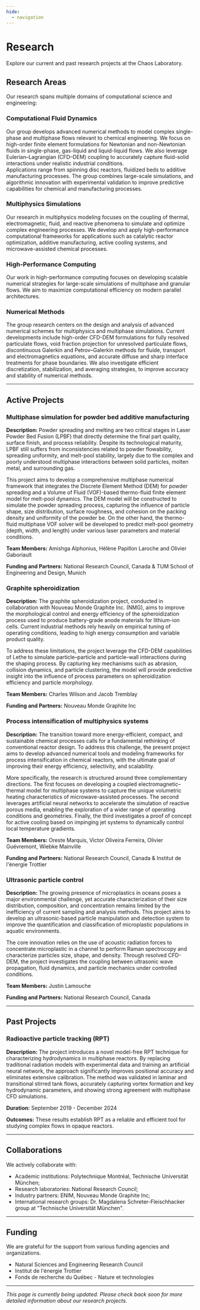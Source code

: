 ```yaml
---
hide:
  - navigation
---
```


# Research

Explore our current and past research projects at the Chaos Laboratory.

## Research Areas

Our research spans multiple domains of computational science and engineering:

### Computational Fluid Dynamics

<!--*Research in computational fluid dynamics methodologies and applications will be described here.* -->

Our group develops advanced numerical methods to model complex single-phase and multiphase flows relevant to chemical engineering. We focus on high-order finite element formulations for Newtonian and non-Newtonian fluids in single-phase, gas-liquid and liquid-liquid flows. We also leverage Eulerian–Lagrangian (CFD–DEM) coupling to accurately capture fluid-solid interactions under realistic industrial conditions.  
Applications range from spinning disc reactors, fluidized beds to additive manufacturing processes. The group combines large-scale simulations, and algorithmic innovation  with  experimental validation to improve predictive capabilities for chemical and manufacturing processes.

### Multiphysics Simulations

<!--*Information about our multiphysics simulation research will be added here.*-->

Our research in multiphysics modeling focuses on the coupling of thermal, electromagnetic, fluid, and reactive phenomena to simulate and optimize complex engineering processes. We develop and apply high-performance computational frameworks for applications such as catalytic reactor optimization, additive manufacturing, active cooling systems, and microwave-assisted chemical processes.  

### High-Performance Computing

<!--*Details about our work in parallel computing and HPC optimization will be added here.*-->

Our work in high-performance computing focuses on developing scalable numerical strategies for large-scale simulations of multiphase and granular flows. We aim to maximize computational efficiency on modern parallel architectures.  

### Numerical Methods

<!--*Research on advanced numerical methods and algorithms will be described here.*-->
The group research centers on the design and analysis of advanced numerical schemes for multiphysics and multiphase simulations. Current developments include high-order CFD-DEM formulations for fully resolved particulate flows, void fraction projection for unresolved particulate flows, discontinuous Galerkin and Petrov–Galerkin methods for fluide, transport and electromagnetics equations, and accurate diffuse and sharp interface treatments for phase boundaries. We also investigate efficient discretization, stabilization, and averaging strategies, to improve accuracy and stability of numerical methods.


---

## Active Projects

### Multiphase simulation for powder bed additive manufacturing

**Description:** Powder spreading and melting are two critical stages in Laser Powder Bed Fusion (LPBF) that directly determine the final part quality, surface finish, and process reliability. Despite its technological maturity, LPBF still suffers from inconsistencies related to powder flowability, spreading uniformity, and melt-pool stability, largely due to the complex and poorly understood multiphase interactions between solid particles, molten metal, and surrounding gas.

This project aims to develop a comprehensive multiphase numerical framework that integrates the Discrete Element Method (DEM) for powder spreading and a Volume of Fluid (VOF)-based thermo-fluid finite element model for melt-pool dynamics. The DEM model will be constructed to simulate the powder spreading process, capturing the influence of particle shape, size distribution, surface roughness, and cohesion on the packing density and uniformity of the powder be. On the other hand, the thermo-fluid multiphase VOF solver will be developed to predict melt-pool geometry (depth, width, and length) under various laser parameters and material conditions.

**Team Members:** Amishga Alphonius, Hélène Papillon Laroche and Olivier Gaboriault

**Funding and Partners:** National Research Council, Canada & TUM School of Engineering and Design, Munich 


### Graphite spheroidization

**Description:** The graphite spheroidization project, conducted in collaboration with Nouveau Monde Graphite Inc. (NMG), aims to improve the morphological control and energy efficiency of the spheroidization process used to produce battery-grade anode materials for lithium-ion cells. Current industrial methods rely heavily on empirical tuning of operating conditions, leading to high energy consumption and variable product quality.

To address these limitations, the project leverage the CFD-DEM capabilities of Lethe to simulate particle–particle and particle–wall interactions during the shaping process. By capturing key mechanisms such as abrasion, collision dynamics, and particle clustering, the model will provide predictive insight into the influence of process parameters on spheroidization efficiency and particle morphology.

**Team Members:** Charles Wilson and Jacob Tremblay

**Funding and Partners:** Nouveau Monde Graphite Inc


### Process intensification of multiphysics systems

**Description:** The transition toward more energy-efficient, compact, and sustainable chemical processes calls for a fundamental rethinking of conventional reactor design. To address this challenge, the present project aims to develop advanced numerical tools and modeling frameworks for process intensification in chemical reactors, with the ultimate goal of improving their energy efficiency, selectivity, and scalability.

More specifically, the research is structured around three complementary directions. The first focuses on developing a coupled electromagnetic–thermal model for multiphase systems to capture the unique volumetric heating characteristics of microwave-assisted processes. The second leverages artificial neural networks to accelerate the simulation of reactive porous media, enabling the exploration of a wider range of operating conditions and geometries. Finally, the third investigates a proof of concept for active cooling based on impinging jet systems to dynamically control local temperature gradients.

**Team Members:** Oreste Marquis, Victor Oliveira Ferreira, Olivier Guévremont, Wiebke Mainville

**Funding and Partners:** National Research Council, Canada & Institut de l'énergie Trottier

### Ultrasonic particle control

**Description:** The growing presence of microplastics in oceans poses a major environmental challenge, yet accurate characterization of their size distribution, composition, and concentration remains limited by the inefficiency of current sampling and analysis methods. This project aims to develop an ultrasonic-based particle manipulation and detection system to improve the quantification and classification of microplastic populations in aquatic environments.

The core innovation relies on the use of acoustic radiation forces to concentrate microplastic in a channel to perform Raman spectrocopy and characterize particles size, shape, and density. Through resolved CFD-DEM, the project investigates the coupling between ultrasonic wave propagation, fluid dynamics, and particle mechanics under controlled conditions.

**Team Members:** Justin Lamouche

**Funding and Partners:** National Research Council, Canada


---

## Past Projects

### Radioactive particle tracking (RPT)

**Description:** The project introduces a novel model-free RPT technique for characterizing hydrodynamics in multiphase reactors. By replacing traditional radiation models with experimental data and training an artificial neural network, the approach significantly improves positional accuracy and eliminates extensive calibration. The method was validated in laminar and transitional stirred tank flows, accurately capturing vortex formation and key hydrodynamic parameters, and showing strong agreement with multiphase CFD simulations. 

**Duration:** September 2019 - December 2024

**Outcomes:** These results establish RPT as a reliable and efficient tool for studying complex flows in opaque reactors.

---

## Collaborations

We actively collaborate with:

- Academic institutions: Polytechnique Montréal, Technische Universität München;
- Research laboratories: National Research Council;
- Industry partners: ENIM, Nouveau Monde Graphite Inc;
- International research groups: Dr. Magdalena Schreter-Fleischhacker group at "Technische Universität München".


---

## Funding

We are grateful for the support from various funding agencies and organizations. 

- Natural Sciences and Engineering Research Council
- Institut de l'énergie Trottier
- Fonds de recherche du Québec - Nature et technologies

---

*This page is currently being updated. Please check back soon for more detailed information about our research projects.*